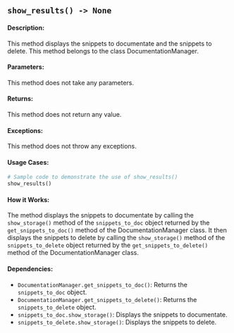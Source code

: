 ## `show_results() -> None`

#### Description:
This method displays the snippets to documentate and the snippets to delete. This method belongs to the class DocumentationManager.

#### Parameters:
This method does not take any parameters.

#### Returns:
This method does not return any value.

#### Exceptions:
This method does not throw any exceptions.

#### Usage Cases:

```python
# Sample code to demonstrate the use of show_results()
show_results()
```

#### How it Works:
The method displays the snippets to documentate by calling the `show_storage()` method of the `snippets_to_doc` object returned by the `get_snippets_to_doc()` method of the DocumentationManager class. It then displays the snippets to delete by calling the `show_storage()` method of the `snippets_to_delete` object returned by the `get_snippets_to_delete()` method of the DocumentationManager class.

#### Dependencies:
- `DocumentationManager.get_snippets_to_doc()`: Returns the `snippets_to_doc` object.
- `DocumentationManager.get_snippets_to_delete()`: Returns the `snippets_to_delete` object.
- `snippets_to_doc.show_storage()`: Displays the snippets to documentate.
- `snippets_to_delete.show_storage()`: Displays the snippets to delete.